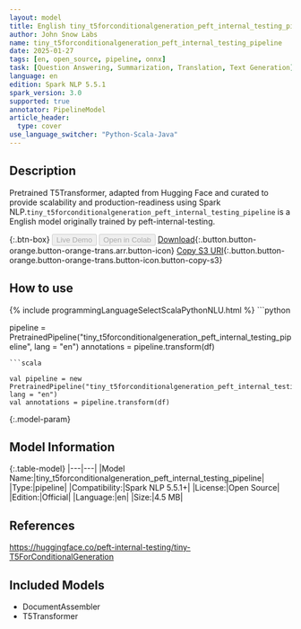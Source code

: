 ```yaml
---
layout: model
title: English tiny_t5forconditionalgeneration_peft_internal_testing_pipeline pipeline T5Transformer from peft-internal-testing
author: John Snow Labs
name: tiny_t5forconditionalgeneration_peft_internal_testing_pipeline
date: 2025-01-27
tags: [en, open_source, pipeline, onnx]
task: [Question Answering, Summarization, Translation, Text Generation]
language: en
edition: Spark NLP 5.5.1
spark_version: 3.0
supported: true
annotator: PipelineModel
article_header:
  type: cover
use_language_switcher: "Python-Scala-Java"
---
```


## Description

Pretrained T5Transformer, adapted from Hugging Face and curated to provide scalability and production-readiness using Spark NLP.`tiny_t5forconditionalgeneration_peft_internal_testing_pipeline` is a English model originally trained by peft-internal-testing.

{:.btn-box}
<button class="button button-orange" disabled>Live Demo</button>
<button class="button button-orange" disabled>Open in Colab</button>
[Download](https://s3.amazonaws.com/auxdata.johnsnowlabs.com/public/models/tiny_t5forconditionalgeneration_peft_internal_testing_pipeline_en_5.5.1_3.0_1737946041115.zip){:.button.button-orange.button-orange-trans.arr.button-icon}
[Copy S3 URI](s3://auxdata.johnsnowlabs.com/public/models/tiny_t5forconditionalgeneration_peft_internal_testing_pipeline_en_5.5.1_3.0_1737946041115.zip){:.button.button-orange.button-orange-trans.button-icon.button-copy-s3}

## How to use



<div class="tabs-box" markdown="1">
{% include programmingLanguageSelectScalaPythonNLU.html %}
```python

pipeline = PretrainedPipeline("tiny_t5forconditionalgeneration_peft_internal_testing_pipeline", lang = "en")
annotations =  pipeline.transform(df)   

```
```scala

val pipeline = new PretrainedPipeline("tiny_t5forconditionalgeneration_peft_internal_testing_pipeline", lang = "en")
val annotations = pipeline.transform(df)

```
</div>

{:.model-param}
## Model Information

{:.table-model}
|---|---|
|Model Name:|tiny_t5forconditionalgeneration_peft_internal_testing_pipeline|
|Type:|pipeline|
|Compatibility:|Spark NLP 5.5.1+|
|License:|Open Source|
|Edition:|Official|
|Language:|en|
|Size:|4.5 MB|

## References

https://huggingface.co/peft-internal-testing/tiny-T5ForConditionalGeneration

## Included Models

- DocumentAssembler
- T5Transformer